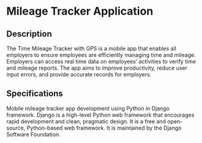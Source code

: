 # Mileage Tracker Application
## Description
The Time Mileage Tracker with GPS is a mobile app that enables all employers to ensure employees are efficiently managing time and mileage. Employers can access real time data on employees’ activities to verify time and mileage reports. The app aims to improve productivity, reduce user input errors, and provide accurate records for employers. 
## Specifications
Mobile mileage tracker app development using Python in Django framework. 
Django is a high-level Python web framework that encourages rapid development and clean, pragmatic design. It is a free and open-source, Python-based web framework. It is maintained by the Django Software Foundation. 

